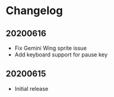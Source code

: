 # Changelog

## 20200616

* Fix Gemini Wing sprite issue
* Add keyboard support for pause key

## 20200615

* Initial release
